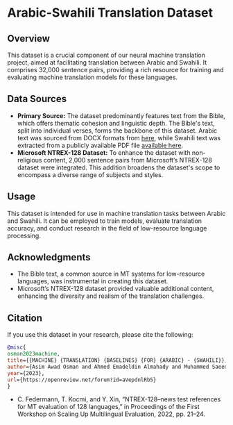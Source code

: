 # Arabic-Swahili Translation Dataset

## Overview
This dataset is a crucial component of our neural machine translation project, aimed at facilitating translation between Arabic and Swahili. It comprises 32,000 sentence pairs, providing a rich resource for training and evaluating machine translation models for these languages.

## Data Sources
- **Primary Source:** The dataset predominantly features text from the Bible, which offers thematic cohesion and linguistic depth. The Bible's text, split into individual verses, forms the backbone of this dataset. Arabic text was sourced from DOCX formats from [here](http://www.bible.org), while Swahili text was extracted from a publicly available PDF file [available here](http://www.arabicbible.com/).
- **Microsoft NTREX-128 Dataset:** To enhance the dataset with non-religious content, 2,000 sentence pairs from Microsoft’s NTREX-128 dataset were integrated. This addition broadens the dataset's scope to encompass a diverse range of subjects and styles.

## Usage
This dataset is intended for use in machine translation tasks between Arabic and Swahili. It can be employed to train models, evaluate translation accuracy, and conduct research in the field of low-resource language processing.

## Acknowledgments
- The Bible text, a common source in MT systems for low-resource languages, was instrumental in creating this dataset.
- Microsoft’s NTREX-128 dataset provided valuable additional content, enhancing the diversity and realism of the translation challenges.

## Citation
If you use this dataset in your research, please cite the following:

```bibtex
@misc{
osman2023machine,
title={{MACHINE} {TRANSLATION} {BASELINES} {FOR} {ARABIC} - {SWAHILI}},
author={Asim Awad Osman and Ahmed Emadeldin Almahady and Muhammed Saeed and Hiba Hassan Sayed},
year={2023},
url={https://openreview.net/forum?id=aVepdnlRb5}
}
```
- C. Federmann, T. Kocmi, and Y. Xin, “NTREX-128–news test references for MT evaluation of 128 languages,” in Proceedings of the First Workshop on Scaling Up Multilingual Evaluation, 2022, pp. 21–24.


